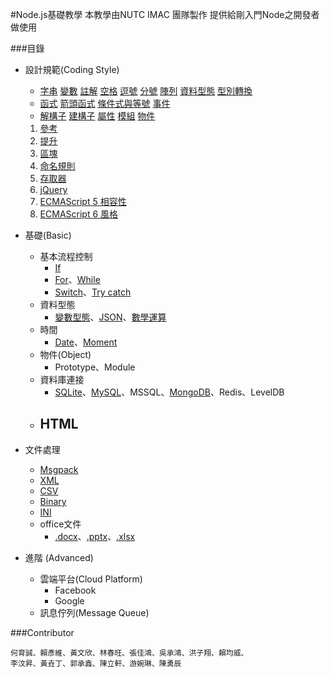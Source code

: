 #Node.js基礎教學
本教學由NUTC IMAC 團隊製作
提供給剛入門Node之開發者做使用

###目錄
- 設計規範(Coding Style)
  - [字串](#strings) [變數](#variables) [註解](#comments) [空格](#whitespace) [逗號](#commas) [分號](#semicolons) [陣列](#arrays) [資料型態](#types) [型別轉換](#type-casting--coercion)
  - [函式](#functions) [箭頭函式](#arrow-functions) [條件式與等號](#comparison-operators--equality) [事件](#events)
  - [解構子](#destructuring) [建構子](#constructors) [屬性](#properties) [模組](#modules) [物件](#objects)
  1. [參考](#references)
  1. [提升](#hoisting)
  1. [區塊](#blocks)
  1. [命名規則](#naming-conventions)
  1. [存取器](#accessors)
  1. [jQuery](#jquery)
  1. [ECMAScript 5 相容性](#ecmascript-5-compatibility)
  1. [ECMAScript 6 風格](#ecmascript-6-styles)


- 基礎(Basic) 
  - 基本流程控制
    - [If](./Basic/If)
    - [For](./Basic/For)、[While](./Basic/While)
    - [Switch](./Basic/Switch)、[Try catch](./Basic/Try_Catch)
  - 資料型態
    - [變數型態](./Basic/Data_Type)、[JSON](./Basic/JSON)、[數學運算](./Basic/Math)
  - 時間
    - [Date](./Basic/Date)、[Moment](./Basic/Moment)
  - 物件(Object)
    - Prototype、Module
  - 資料庫連接
    - [SQLite](./Database/SQLite)、[MySQL](./Database/MySQL)、MSSQL、[MongoDB](./Database/MongoDB)、Redis、LevelDB
  - HTML
    - 
- 文件處理
  - [Msgpack](./Document_process/Msgpack)
  - [XML](./Document_process/XML)
  - [CSV](./Document_process/CSV)
  - [Binary](./Document_process/Binary)
  - [INI](./Document_process/INI)
  - office文件
    - [.docx](./Document_process/Office/docx)、[.pptx](./Document_process/Office/pptx)、[.xlsx](./Document_process/Office/xlsx)
- 進階 (Advanced) 
  - 雲端平台(Cloud Platform)
    - Facebook
    - Google
  - 訊息佇列(Message Queue)
    

###Contributor
```
何育誠、賴彥維、黃文欣、林春旺、張佳鴻、吳承鴻、洪子翔、賴均威、
李汶昇、黃垚丁、郭承鑫、陳立軒、游婉琳、陳勇辰
```

